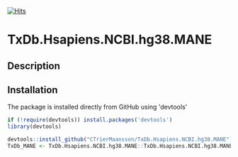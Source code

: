 [![Hits](https://hits.seeyoufarm.com/api/count/incr/badge.svg?url=https%3A%2F%2Fgithub.com%2FCTrierMaansson%2FTxDb.Hsapiens.NCBI.hg38.MANE&count_bg=%2379C83D&title_bg=%23555555&icon=&icon_color=%23E7E7E7&title=Hits&edge_flat=false)](https://hits.seeyoufarm.com)
# TxDb.Hsapiens.NCBI.hg38.MANE
## Description
## Installation
The package is installed directly from GitHub using 'devtools'
```R
if (!require(devtools)) install.packages('devtools')
library(devtools)

devtools::install_github("CTrierMaansson/TxDb.Hsapiens.NCBI.hg38.MANE")
TxDb_MANE <- TxDb.Hsapiens.NCBI.hg38.MANE::TxDb.Hsapiens.NCBI.hg38.MANE

```
